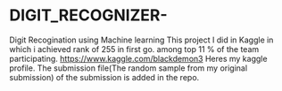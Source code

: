 # DIGIT_RECOGNIZER-
Digit Recogination using Machine learning
This project I did in Kaggle in which i achieved rank of 255 in first go. among top 11 % of the team participating. 
https://www.kaggle.com/blackdemon3
Heres my kaggle profile.
The submission file(The random sample from my original submission) of the submission is added in the repo.
